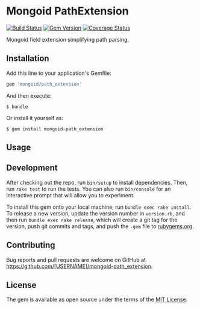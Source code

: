 # Mongoid PathExtension

[![Build Status](https://travis-ci.org/tomasc/mongoid-path_extension.svg)](https://travis-ci.org/tomasc/mongoid-path_extension) [![Gem Version](https://badge.fury.io/rb/mongoid-path_extension.svg)](http://badge.fury.io/rb/mongoid-path_extension) [![Coverage Status](https://img.shields.io/coveralls/tomasc/mongoid-path_extension.svg)](https://coveralls.io/r/tomasc/mongoid-path_extension)

Mongoid field extension simplifying path parsing.

## Installation

Add this line to your application's Gemfile:

```ruby
gem 'mongoid/path_extension'
```

And then execute:

    $ bundle

Or install it yourself as:

    $ gem install mongoid-path_extension

## Usage



## Development

After checking out the repo, run `bin/setup` to install dependencies. Then, run `rake test` to run the tests. You can also run `bin/console` for an interactive prompt that will allow you to experiment.

To install this gem onto your local machine, run `bundle exec rake install`. To release a new version, update the version number in `version.rb`, and then run `bundle exec rake release`, which will create a git tag for the version, push git commits and tags, and push the `.gem` file to [rubygems.org](https://rubygems.org).

## Contributing

Bug reports and pull requests are welcome on GitHub at https://github.com/[USERNAME]/mongoid-path_extension.


## License

The gem is available as open source under the terms of the [MIT License](http://opensource.org/licenses/MIT).
